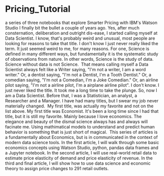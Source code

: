 # Pricing_Tutorial
a series of three notebooks that explore Smarter Pricing with IBM's Watson Studio
I finally bit the bullet a couple of years ago. Yes, after much consternation, deliberation and outright dis-ease, I started calling myself at Data Scientist. I know, that's probably weird and unusual, most people are looking for reasons to take that title. I don't know I just never really liked the term. It just seemed weird to me, for many reasons.
For one, Science is defined in many different ways, but fundamentally it is the systematic study of observations from nature. In other words, Science is the study of data. Science without data is not Science. 
That means calling myself a Data Scientist always felt like a Writer saying, "I'm not a writer, I am a word writer." Or, a dentist saying, "I'm not a Dentist, I'm a Tooth Dentist." Or, a comedian saying, "I'm not a Comedian, I'm a Joke Comedian." Or, an airline pilot saying, "I'm not a airline pilot, I'm a airplane airline pilot".  I don't know. I just never liked the title. It took me a long time to take the plunge.
So, now I am a Data Scientist. Before that, I was a Statistician, an analyst, a Researcher and a Manager. I have had many titles, but I swear my job never materially changed. 
My first title, was actually my favorite and not on the list above. My first title was Economist. It's been a long time since I had that title, but it is still my favorite. Mainly because I love economics. The elegance and beauty of the dismal science always has and always will facinate me. Using mathimatical models to understand and predict human behavior is something that is just short of magical. 
This series of articles is a fundamentally about Economics, but is in communicated in the context of modern data science tools. In the first article, I will walk through some basic economics concepts using Watson Studio, python, pandas data frames and a Jupyter notebook. In the second article, I will use real-world retail data to estimate price elasticity of demand and price elasticity of revenue. In the third and final article, I will show how to use data science and economic theory to assign price changes to 291 retail outlets.
